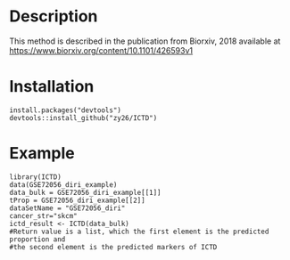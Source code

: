 # Description

This method is described in the publication from Biorxiv, 2018 available at https://www.biorxiv.org/content/10.1101/426593v1


# Installation


```
install.packages("devtools")
devtools::install_github("zy26/ICTD")
```

# Example

```
library(ICTD)
data(GSE72056_diri_example)
data_bulk = GSE72056_diri_example[[1]]
tProp = GSE72056_diri_example[[2]]
dataSetName = "GSE72056_diri"	
cancer_str="skcm"
ictd_result <- ICTD(data_bulk)
#Return value is a list, which the first element is the predicted proportion and 
#the second element is the predicted markers of ICTD
```


